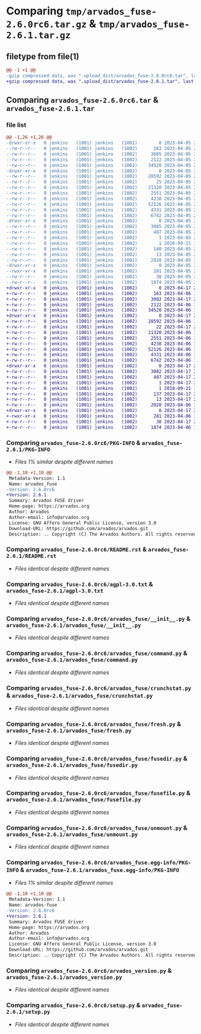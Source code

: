 # Comparing `tmp/arvados_fuse-2.6.0rc6.tar.gz` & `tmp/arvados_fuse-2.6.1.tar.gz`

## filetype from file(1)

```diff
@@ -1 +1 @@
-gzip compressed data, was ".upload_dist/arvados_fuse-2.6.0rc6.tar", last modified: Wed Apr  5 20:17:24 2023, max compression
+gzip compressed data, was ".upload_dist/arvados_fuse-2.6.1.tar", last modified: Mon Apr 17 21:06:23 2023, max compression
```

## Comparing `arvados_fuse-2.6.0rc6.tar` & `arvados_fuse-2.6.1.tar`

### file list

```diff
@@ -1,26 +1,26 @@
-drwxr-xr-x   0 jenkins   (1001) jenkins   (1002)        0 2023-04-05 20:17:24.000000 arvados_fuse-2.6.0rc6/
--rw-r--r--   0 jenkins   (1001) jenkins   (1002)      163 2023-04-05 20:17:08.000000 arvados_fuse-2.6.0rc6/MANIFEST.in
--rw-r--r--   0 jenkins   (1001) jenkins   (1002)     3085 2023-04-05 20:17:24.000000 arvados_fuse-2.6.0rc6/PKG-INFO
--rw-r--r--   0 jenkins   (1001) jenkins   (1002)     2122 2023-04-05 20:17:08.000000 arvados_fuse-2.6.0rc6/README.rst
--rw-r--r--   0 jenkins   (1001) jenkins   (1002)    34520 2023-04-05 20:17:08.000000 arvados_fuse-2.6.0rc6/agpl-3.0.txt
-drwxr-xr-x   0 jenkins   (1001) jenkins   (1002)        0 2023-04-05 20:17:24.000000 arvados_fuse-2.6.0rc6/arvados_fuse/
--rw-r--r--   0 jenkins   (1001) jenkins   (1002)    28592 2023-04-05 20:17:08.000000 arvados_fuse-2.6.0rc6/arvados_fuse/__init__.py
--rw-r--r--   0 jenkins   (1001) jenkins   (1002)       25 2023-04-05 20:17:23.000000 arvados_fuse-2.6.0rc6/arvados_fuse/_version.py
--rw-r--r--   0 jenkins   (1001) jenkins   (1002)    21320 2023-04-05 20:17:08.000000 arvados_fuse-2.6.0rc6/arvados_fuse/command.py
--rw-r--r--   0 jenkins   (1001) jenkins   (1002)     2551 2023-04-05 20:17:08.000000 arvados_fuse-2.6.0rc6/arvados_fuse/crunchstat.py
--rw-r--r--   0 jenkins   (1001) jenkins   (1002)     4238 2023-04-05 20:17:08.000000 arvados_fuse-2.6.0rc6/arvados_fuse/fresh.py
--rw-r--r--   0 jenkins   (1001) jenkins   (1002)    52126 2023-04-05 20:17:08.000000 arvados_fuse-2.6.0rc6/arvados_fuse/fusedir.py
--rw-r--r--   0 jenkins   (1001) jenkins   (1002)     4331 2023-04-05 20:17:08.000000 arvados_fuse-2.6.0rc6/arvados_fuse/fusefile.py
--rw-r--r--   0 jenkins   (1001) jenkins   (1002)     6742 2023-04-05 20:17:08.000000 arvados_fuse-2.6.0rc6/arvados_fuse/unmount.py
-drwxr-xr-x   0 jenkins   (1001) jenkins   (1002)        0 2023-04-05 20:17:24.000000 arvados_fuse-2.6.0rc6/arvados_fuse.egg-info/
--rw-r--r--   0 jenkins   (1001) jenkins   (1002)     3085 2023-04-05 20:17:23.000000 arvados_fuse-2.6.0rc6/arvados_fuse.egg-info/PKG-INFO
--rw-r--r--   0 jenkins   (1001) jenkins   (1002)      487 2023-04-05 20:17:23.000000 arvados_fuse-2.6.0rc6/arvados_fuse.egg-info/SOURCES.txt
--rw-r--r--   0 jenkins   (1001) jenkins   (1002)        1 2023-04-05 20:17:23.000000 arvados_fuse-2.6.0rc6/arvados_fuse.egg-info/dependency_links.txt
--rw-r--r--   0 jenkins   (1001) jenkins   (1002)        1 2018-09-21 15:00:40.000000 arvados_fuse-2.6.0rc6/arvados_fuse.egg-info/not-zip-safe
--rw-r--r--   0 jenkins   (1001) jenkins   (1002)      140 2023-04-05 20:17:23.000000 arvados_fuse-2.6.0rc6/arvados_fuse.egg-info/requires.txt
--rw-r--r--   0 jenkins   (1001) jenkins   (1002)       13 2023-04-05 20:17:23.000000 arvados_fuse-2.6.0rc6/arvados_fuse.egg-info/top_level.txt
--rw-r--r--   0 jenkins   (1001) jenkins   (1002)     2028 2023-04-05 20:17:08.000000 arvados_fuse-2.6.0rc6/arvados_version.py
-drwxr-xr-x   0 jenkins   (1001) jenkins   (1002)        0 2023-04-05 20:17:24.000000 arvados_fuse-2.6.0rc6/bin/
--rwxr-xr-x   0 jenkins   (1001) jenkins   (1002)      281 2023-04-05 20:17:08.000000 arvados_fuse-2.6.0rc6/bin/arv-mount
--rw-r--r--   0 jenkins   (1001) jenkins   (1002)       38 2023-04-05 20:17:24.000000 arvados_fuse-2.6.0rc6/setup.cfg
--rw-r--r--   0 jenkins   (1001) jenkins   (1002)     1874 2023-04-05 20:17:08.000000 arvados_fuse-2.6.0rc6/setup.py
+drwxr-xr-x   0 jenkins   (1001) jenkins   (1002)        0 2023-04-17 21:06:23.000000 arvados_fuse-2.6.1/
+-rw-r--r--   0 jenkins   (1001) jenkins   (1002)      163 2023-04-06 18:11:59.000000 arvados_fuse-2.6.1/MANIFEST.in
+-rw-r--r--   0 jenkins   (1001) jenkins   (1002)     3082 2023-04-17 21:06:23.000000 arvados_fuse-2.6.1/PKG-INFO
+-rw-r--r--   0 jenkins   (1001) jenkins   (1002)     2122 2023-04-06 18:11:59.000000 arvados_fuse-2.6.1/README.rst
+-rw-r--r--   0 jenkins   (1001) jenkins   (1002)    34520 2023-04-06 18:11:59.000000 arvados_fuse-2.6.1/agpl-3.0.txt
+drwxr-xr-x   0 jenkins   (1001) jenkins   (1002)        0 2023-04-17 21:06:23.000000 arvados_fuse-2.6.1/arvados_fuse/
+-rw-r--r--   0 jenkins   (1001) jenkins   (1002)    28592 2023-04-06 18:11:59.000000 arvados_fuse-2.6.1/arvados_fuse/__init__.py
+-rw-r--r--   0 jenkins   (1001) jenkins   (1002)       22 2023-04-17 21:06:23.000000 arvados_fuse-2.6.1/arvados_fuse/_version.py
+-rw-r--r--   0 jenkins   (1001) jenkins   (1002)    21320 2023-04-06 18:11:59.000000 arvados_fuse-2.6.1/arvados_fuse/command.py
+-rw-r--r--   0 jenkins   (1001) jenkins   (1002)     2551 2023-04-06 18:11:59.000000 arvados_fuse-2.6.1/arvados_fuse/crunchstat.py
+-rw-r--r--   0 jenkins   (1001) jenkins   (1002)     4238 2023-04-06 18:11:59.000000 arvados_fuse-2.6.1/arvados_fuse/fresh.py
+-rw-r--r--   0 jenkins   (1001) jenkins   (1002)    52126 2023-04-06 18:11:59.000000 arvados_fuse-2.6.1/arvados_fuse/fusedir.py
+-rw-r--r--   0 jenkins   (1001) jenkins   (1002)     4331 2023-04-06 18:11:59.000000 arvados_fuse-2.6.1/arvados_fuse/fusefile.py
+-rw-r--r--   0 jenkins   (1001) jenkins   (1002)     6742 2023-04-06 18:11:59.000000 arvados_fuse-2.6.1/arvados_fuse/unmount.py
+drwxr-xr-x   0 jenkins   (1001) jenkins   (1002)        0 2023-04-17 21:06:23.000000 arvados_fuse-2.6.1/arvados_fuse.egg-info/
+-rw-r--r--   0 jenkins   (1001) jenkins   (1002)     3082 2023-04-17 21:06:23.000000 arvados_fuse-2.6.1/arvados_fuse.egg-info/PKG-INFO
+-rw-r--r--   0 jenkins   (1001) jenkins   (1002)      487 2023-04-17 21:06:23.000000 arvados_fuse-2.6.1/arvados_fuse.egg-info/SOURCES.txt
+-rw-r--r--   0 jenkins   (1001) jenkins   (1002)        1 2023-04-17 21:06:23.000000 arvados_fuse-2.6.1/arvados_fuse.egg-info/dependency_links.txt
+-rw-r--r--   0 jenkins   (1001) jenkins   (1002)        1 2018-09-21 15:00:40.000000 arvados_fuse-2.6.1/arvados_fuse.egg-info/not-zip-safe
+-rw-r--r--   0 jenkins   (1001) jenkins   (1002)      137 2023-04-17 21:06:23.000000 arvados_fuse-2.6.1/arvados_fuse.egg-info/requires.txt
+-rw-r--r--   0 jenkins   (1001) jenkins   (1002)       13 2023-04-17 21:06:23.000000 arvados_fuse-2.6.1/arvados_fuse.egg-info/top_level.txt
+-rw-r--r--   0 jenkins   (1001) jenkins   (1002)     2028 2023-04-06 18:11:59.000000 arvados_fuse-2.6.1/arvados_version.py
+drwxr-xr-x   0 jenkins   (1001) jenkins   (1002)        0 2023-04-17 21:06:23.000000 arvados_fuse-2.6.1/bin/
+-rwxr-xr-x   0 jenkins   (1001) jenkins   (1002)      281 2023-04-06 18:11:59.000000 arvados_fuse-2.6.1/bin/arv-mount
+-rw-r--r--   0 jenkins   (1001) jenkins   (1002)       38 2023-04-17 21:06:23.000000 arvados_fuse-2.6.1/setup.cfg
+-rw-r--r--   0 jenkins   (1001) jenkins   (1002)     1874 2023-04-06 18:11:59.000000 arvados_fuse-2.6.1/setup.py
```

### Comparing `arvados_fuse-2.6.0rc6/PKG-INFO` & `arvados_fuse-2.6.1/PKG-INFO`

 * *Files 1% similar despite different names*

```diff
@@ -1,10 +1,10 @@
 Metadata-Version: 1.1
 Name: arvados_fuse
-Version: 2.6.0rc6
+Version: 2.6.1
 Summary: Arvados FUSE driver
 Home-page: https://arvados.org
 Author: Arvados
 Author-email: info@arvados.org
 License: GNU Affero General Public License, version 3.0
 Download-URL: https://github.com/arvados/arvados.git
 Description: .. Copyright (C) The Arvados Authors. All rights reserved.
```

### Comparing `arvados_fuse-2.6.0rc6/README.rst` & `arvados_fuse-2.6.1/README.rst`

 * *Files identical despite different names*

### Comparing `arvados_fuse-2.6.0rc6/agpl-3.0.txt` & `arvados_fuse-2.6.1/agpl-3.0.txt`

 * *Files identical despite different names*

### Comparing `arvados_fuse-2.6.0rc6/arvados_fuse/__init__.py` & `arvados_fuse-2.6.1/arvados_fuse/__init__.py`

 * *Files identical despite different names*

### Comparing `arvados_fuse-2.6.0rc6/arvados_fuse/command.py` & `arvados_fuse-2.6.1/arvados_fuse/command.py`

 * *Files identical despite different names*

### Comparing `arvados_fuse-2.6.0rc6/arvados_fuse/crunchstat.py` & `arvados_fuse-2.6.1/arvados_fuse/crunchstat.py`

 * *Files identical despite different names*

### Comparing `arvados_fuse-2.6.0rc6/arvados_fuse/fresh.py` & `arvados_fuse-2.6.1/arvados_fuse/fresh.py`

 * *Files identical despite different names*

### Comparing `arvados_fuse-2.6.0rc6/arvados_fuse/fusedir.py` & `arvados_fuse-2.6.1/arvados_fuse/fusedir.py`

 * *Files identical despite different names*

### Comparing `arvados_fuse-2.6.0rc6/arvados_fuse/fusefile.py` & `arvados_fuse-2.6.1/arvados_fuse/fusefile.py`

 * *Files identical despite different names*

### Comparing `arvados_fuse-2.6.0rc6/arvados_fuse/unmount.py` & `arvados_fuse-2.6.1/arvados_fuse/unmount.py`

 * *Files identical despite different names*

### Comparing `arvados_fuse-2.6.0rc6/arvados_fuse.egg-info/PKG-INFO` & `arvados_fuse-2.6.1/arvados_fuse.egg-info/PKG-INFO`

 * *Files 1% similar despite different names*

```diff
@@ -1,10 +1,10 @@
 Metadata-Version: 1.1
 Name: arvados-fuse
-Version: 2.6.0rc6
+Version: 2.6.1
 Summary: Arvados FUSE driver
 Home-page: https://arvados.org
 Author: Arvados
 Author-email: info@arvados.org
 License: GNU Affero General Public License, version 3.0
 Download-URL: https://github.com/arvados/arvados.git
 Description: .. Copyright (C) The Arvados Authors. All rights reserved.
```

### Comparing `arvados_fuse-2.6.0rc6/arvados_version.py` & `arvados_fuse-2.6.1/arvados_version.py`

 * *Files identical despite different names*

### Comparing `arvados_fuse-2.6.0rc6/setup.py` & `arvados_fuse-2.6.1/setup.py`

 * *Files identical despite different names*

